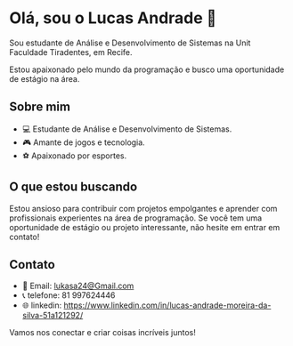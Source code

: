 # Olá, sou o Lucas Andrade 👋

Sou estudante de Análise e Desenvolvimento de Sistemas na Unit Faculdade Tiradentes, em Recife. 

Estou apaixonado pelo mundo da programação e busco uma oportunidade de estágio na área.

## Sobre mim

- 💻 Estudante de Análise e Desenvolvimento de Sistemas.
- 🎮 Amante de jogos e tecnologia.
- ⚽ Apaixonado por esportes.

## O que estou buscando

Estou ansioso para contribuir com projetos empolgantes e aprender com profissionais experientes na área de programação. Se você tem uma oportunidade de estágio ou projeto interessante, não hesite em entrar em contato!

## Contato

- 📧 Email: lukasa24@Gmail.com
- 📞 telefone: 81 997624446
- 🌐 linkedin: https://www.linkedin.com/in/lucas-andrade-moreira-da-silva-51a121292/

Vamos nos conectar e criar coisas incríveis juntos!
